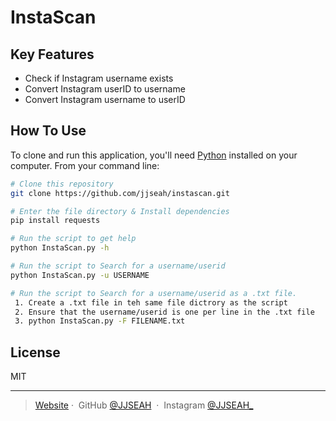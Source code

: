 # InstaScan
## Key Features

* Check if Instagram username exists 
* Convert Instagram userID to username
* Convert Instagram username to userID


## How To Use

To clone and run this application, you'll need [Python](https://www.python.org/downloads/release/python-360/) installed on your computer. From your command line:

```bash
# Clone this repository
git clone https://github.com/jjseah/instascan.git

# Enter the file directory & Install dependencies
pip install requests

# Run the script to get help
python InstaScan.py -h 

# Run the script to Search for a username/userid
python InstaScan.py -u USERNAME 

# Run the script to Search for a username/userid as a .txt file. 
 1. Create a .txt file in teh same file dictrory as the script
 2. Ensure that the username/userid is one per line in the .txt file
 3. python InstaScan.py -F FILENAME.txt 

```


## License

MIT

---
> [Website](jjseah.ml)&nbsp;&middot;&nbsp;
> GitHub [@JJSEAH](https://github.com/JJSeah) &nbsp;&middot;&nbsp;
> Instagram [@JJSEAH_](https://www.instagram.com/jjseah_/)